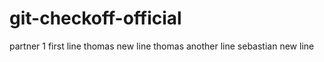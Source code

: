 # git-checkoff-official

partner 1 first line
thomas new line
thomas another line
sebastian new line
